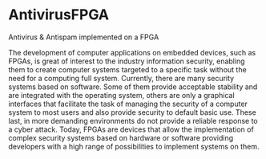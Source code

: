 # AntivirusFPGA
Antivirus &amp; Antispam  implemented on a FPGA


The development of computer applications on embedded devices, such as FPGAs,
is great of interest to the industry information security, enabling them to create
computer systems targeted to a specific task without the need for a computing full
system.
Currently, there are many security systems based on software. Some of them
provide acceptable stability and are integrated with the operating system, others
are only a graphical interfaces that facilitate the task of managing the security of a
computer system to most users and also provide security to default basic use. These
last, in more demanding environments do not provide a reliable response to a cyber
attack.
Today, FPGAs are devices that allow the implementation of complex security
systems based on hardware or software providing developers with a high range of
possibilities to implement systems on them.
